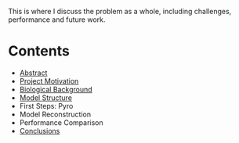 This is where I discuss the problem as a whole, including challenges, performance and future work.

# Contents

- [Abstract](index.md)
- [Project Motivation](motivation.md)
- [Biological Background](motivation.md)
- [Model Structure](structure.md)
- First Steps: Pyro
- Model Reconstruction
- Performance Comparison
- [Conclusions](conclusions.md)